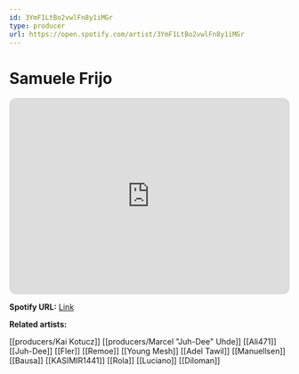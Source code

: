 ```yaml
---
id: 3YmF1LtBo2vwlFn8y1iMGr
type: producer
url: https://open.spotify.com/artist/3YmF1LtBo2vwlFn8y1iMGr
---
```

# Samuele Frijo

<iframe style="border-radius:12px" src="https://open.spotify.com/embed/artist/3YmF1LtBo2vwlFn8y1iMGr" width="100%" height="352" frameBorder="0" allowfullscreen="" allow="autoplay; clipboard-write; encrypted-media; fullscreen; picture-in-picture" loading="lazy"></iframe>

**Spotify URL:** [Link](https://open.spotify.com/artist/3YmF1LtBo2vwlFn8y1iMGr)

**Related artists:**

[[producers/Kai Kotucz]]
[[producers/Marcel "Juh-Dee" Uhde]]
[[Ali471]]
[[Juh-Dee]]
[[Fler]]
[[Remoe]]
[[Young Mesh]]
[[Adel Tawil]]
[[Manuellsen]]
[[Bausa]]
[[KASIMIR1441]]
[[Rola]]
[[Luciano]]
[[Diloman]]
